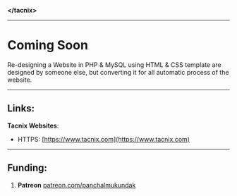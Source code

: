 
**&lt;/tacnix&gt;**

---

# Coming Soon

Re-designing a Website in PHP & MySQL using HTML & CSS template are designed by someone else, but converting it for all automatic process of the website.

---

## Links:

**Tacnix Websites**:

- HTTPS: [https://www.tacnix.com](https://www.tacnix.com)

---

## Funding:

1. **Patreon** [patreon.com/panchalmukundak](https://patreon.com/panchalmukundak)
